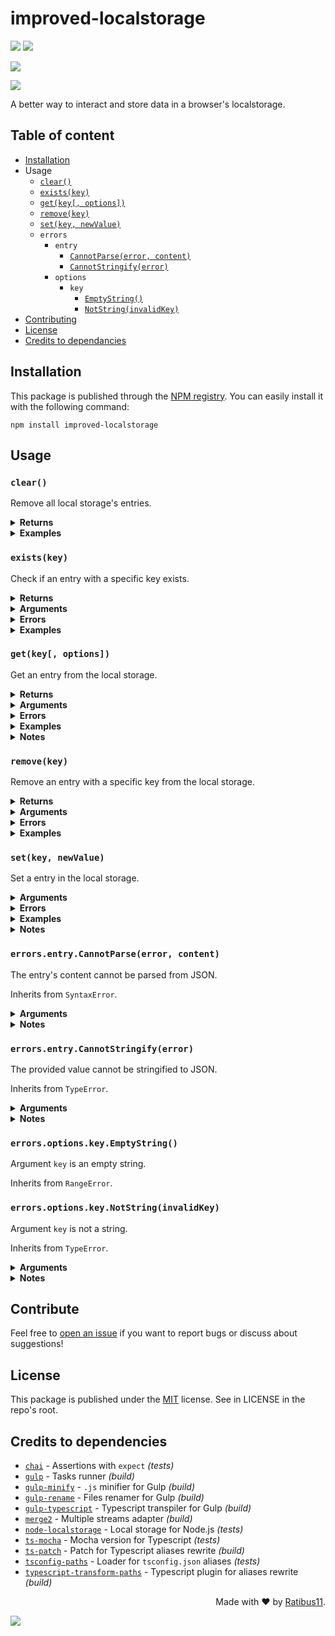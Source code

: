 # improved-localstorage

![](https://img.shields.io/npm/v/improved-localstorage?label=last%20release&style=flat-square)
![](https://img.shields.io/github/release-date/Ratibus11/improved-localstorage?label=date&style=flat-square)

![](https://img.shields.io/librariesio/dependents/npm/improved-localstorage?style=flat-square)

![](https://img.shields.io/github/last-commit/Ratibus11/improved-localstorage?style=flat-square)

A better way to interact and store data in a browser's localstorage.

## Table of content

-   [Installation](#installation)
-   Usage
    -   [`clear()`](#clear)
    -   [`exists(key)`](#existskey)
    -   [`get(key[, options])`](#getkey-options)
    -   [`remove(key)`](#removekey)
    -   [`set(key, newValue)`](#setkey-newvalue)
    -   `errors`
        -   `entry`
            -   [`CannotParse(error, content)`](#errorsentrycannotparseerror-content)
            -   [`CannotStringify(error)`](#errorsentrycannotstringifyerror)
        -   `options`
            -   `key`
                -   [`EmptyString()`](#errorsoptionskeyemptystring)
                -   [`NotString(invalidKey)`](#errorsoptionskeynotstringinvalidkey)
-   [Contributing](#contributing)
-   [License](#license)
-   [Credits to dependancies](#credits-to-dependancies)

## Installation

This package is published through the [NPM registry](https://www.npmjs.com/). You can easily install it with the following command:

```
npm install improved-localstorage
```

## Usage

### `clear()`

Remove all local storage's entries.

<details>
  <summary><b>Returns</b></summary>

-   `boolean` - `true` if the local storage contains entries while calling the function, `false` otherwise.

</details>

<details>
  <summary><b>Examples</b></summary>

```ts
// {}
clear(); // false
// {}
```

```ts
// { hi: "everyone" }
clear(); // true
// {}
```

</details>

### `exists(key)`

Check if an entry with a specific key exists.

<details>
  <summary><b>Returns</b></summary>

-   `boolean` - `true` if the entry with the provided key exists, `false` otherwise.

</details>

<details>
  <summary><b>Arguments</b></summary>

| Name  | Facultative |   Type   | Description                  |
| :---: | :---------: | :------: | ---------------------------- |
| `key` |             | `string` | Key to check it's existence. |

</details>

<details>
  <summary><b>Errors</b></summary>

|                        Type                         | Reason                            |
| :-------------------------------------------------: | --------------------------------- |
| [`NotString`](#errorsoptionskeynotstringinvalidkey) | Argument `key` is not a string    |
|    [`EmptyString`](#errorsoptionskeyemptystring)    | Argument `key` is an empty string |

</details>

<details>
  <summary><b>Examples</b></summary>

```ts
// { hi: "everyone" }
exists("hi"); // true
```

```ts
// { hi: "everyone" }
exists("something"); // false
```

</details>

### `get(key[, options])`

Get an entry from the local storage.

<details>
  <summary><b>Returns</b></summary>

-   `any` - JSON-parsed entry's content, or `null` if the entry doesn't exists.

</details>

<details>
  <summary><b>Arguments</b></summary>

|   Name    |    Facultative     |   Type   | Description                                                                                                                                                                                                        |
| :-------: | :----------------: | :------: | ------------------------------------------------------------------------------------------------------------------------------------------------------------------------------------------------------------------ |
|   `key`   |                    | `string` | Entry's key                                                                                                                                                                                                        |
| `options` | :white_check_mark: | `object` | Getter's options:<br/>- `destroy` - If strictly `true`, the entry will be destroyed after being loaded (even if an error occurred)<br/>- If strictly `true`, the entry will be destroyed only if an error occurred |

</details>

<details>
  <summary><b>Errors</b></summary>

|                         Type                          | Reason                                         |
| :---------------------------------------------------: | ---------------------------------------------- |
|  [`NotString`](#errorsoptionskeynotstringinvalidkey)  | Argument `key` is not a string                 |
|     [`EmptyString`](#errorsoptionskeyemptystring)     | Argument `key` is an empty string              |
| [`CannotParse`](#errorsentrycannotparseerror-content) | The entry's content cannot be parsed from JSON |

</details>

<details>
  <summary><b>Examples</b></summary>

```ts
// { hi: "{\"everyone\":true}" }
get("hi"); // { everyone: true }
```

```ts
// { hi: "\"everyone\"" }
get("something"); // null
```

```ts
// { hi: "undefined" }
get("hi", { destroy: true }); // undefined
// {}
```

```ts
// { hi: "{anError:true}" }
get("hi", { destroyOnError: true }); // Throws CannotParse
// { }
```

</details>

<details>
  <summary><b>Notes</b></summary>

-   Although `"undefined"` is not a valid JSON string, it will anyway return `undefined`. See [`set(key, newValue)`](#setkey-newvalue) for more details.
</details>

### `remove(key)`

Remove an entry with a specific key from the local storage.

<details>
  <summary><b>Returns</b></summary>

-   `boolean` - `true` if the entry exists while calling the function, `false` otherwise.

</details>

<details>
  <summary><b>Arguments</b></summary>

| Name  | Facultative |   Type   | Description           |
| :---: | :---------: | :------: | --------------------- |
| `key` |             | `string` | Entry to remove's key |

</details>

<details>
  <summary><b>Errors</b></summary>

|                        Type                         | Reason                         |
| :-------------------------------------------------: | ------------------------------ |
| [`NotString`](#errorsoptionskeynotstringinvalidkey) | Argument `key` is not a string |
|    [`EmptyString`](#errorsoptionskeyemptystring)    | Argument `key` is an empty     |

</details>

<details>
  <summary><b>Examples</b></summary>

```ts
// { hi: "everyone" }
remove("hi"); // true
// {}
```

```ts
// { hi: "everyone" }
remove("something"); // false
// { hi: "everyone" }
```

</details>

### `set(key, newValue)`

Set a entry in the local storage.

<details>
  <summary><b>Arguments</b></summary>

|    Name    |    Facultative     |   Type   | Description               |
| :--------: | :----------------: | :------: | ------------------------- |
|   `key`    |                    | `string` | Entry's key               |
| `newValue` | :white_check_mark: |  `any`   | Value to set in the entry |

</details>

<details>
  <summary><b>Errors</b></summary>

|                         Type                          | Reason                                                    |
| :---------------------------------------------------: | --------------------------------------------------------- |
|  [`NotString`](#errorsoptionskeynotstringinvalidkey)  | Argument `key` is not a string                            |
|     [`EmptyString`](#errorsoptionskeyemptystring)     | Argument `key` is an empty string                         |
| [`CannotStringify`](#errorsentrycannotstringifyerror) | Something went wrong while stringifying the value to JSON |

</details>

<details>
  <summary><b>Examples</b></summary>

```js
// {}
set("hi", "everyone");
// { hi: "\"everyone\"" }
```

```js
// { hi: "\"nobody\"" }
set("hi", { everyone: true });
// { hi: "{\"everyone\":true}" }
```

```js
// {}
set("hi", null);
// { hi: "null" }
```

```js
// {}
set("hi", undefined);
// { hi: "undefined" }
```

</details>

<details>
  <summary><b>Notes</b></summary>

-   Although `undefined` can be stringified to JSON but not parsed from it by JavaScript's `JSON` object, `undefined` can be setted and getted with `get()` and `set()`. See [`get(key[, options])`](#getkey-options) for more details.
</details>

### `errors.entry.CannotParse(error, content)`

The entry's content cannot be parsed from JSON.

Inherits from `SyntaxError`.

<details>
  <summary><b>Arguments</b></summary>

|   Name    |    Facultative     |     Type      | Description                    |
| :-------: | :----------------: | :-----------: | ------------------------------ |
|  `error`  | :white_check_mark: | `SyntaxError` | Error thrown by `JSON.parse()` |
| `content` | :white_check_mark: |   `string`    | Loaded content                 |

</details>

<details>
  <summary><b>Notes</b></summary>

-   `error` will not be displayed in the error message if it's not a `SyntaxError` instance.
-   `content` will not be displayed in the error message if it's not a string.

</details>

### `errors.entry.CannotStringify(error)`

The provided value cannot be stringified to JSON.

Inherits from `TypeError`.

<details>
  <summary><b>Arguments</b></summary>

|  Name   |    Facultative     |    Type     | Description                        |
| :-----: | :----------------: | :---------: | ---------------------------------- |
| `error` | :white_check_mark: | `TypeError` | Error thrown by `JSON.stringify()` |

</details>

<details>
  <summary><b>Notes</b></summary>

-   `error` will not be displayed in the error message if it's not a `TypeError` instance.

</details>

### `errors.options.key.EmptyString()`

Argument `key` is an empty string.

Inherits from `RangeError`.

### `errors.options.key.NotString(invalidKey)`

Argument `key` is not a string.

Inherits from `TypeError`.

<details>
  <summary><b>Arguments</b></summary>

|     Name     |    Facultative     | Type  | Description      |
| :----------: | :----------------: | :---: | ---------------- |
| `invalidKey` | :white_check_mark: | `any` | Invalid used key |

</details>

<details>
  <summary><b>Notes</b></summary>

-   Will display, if possible and if not strictly `undefined`, the invalid key. Otherwise, it will not be displayed.
</details>

## Contribute

Feel free to [open an issue](https://github.com/Ratibus11/improved-localstorage/issues/new) if you want to report bugs or discuss about suggestions!

## License

This package is published under the [MIT](https://choosealicense.com/licenses/mit/) license.
See in LICENSE in the repo's root.

## Credits to dependencies

-   [`chai`](https://www.npmjs.com/package/chai) - Assertions with `expect` _(tests)_
-   [`gulp`](https://www.npmjs.com/package/gulp) - Tasks runner _(build)_
-   [`gulp-minify`](https://www.npmjs.com/package/gulp-minify) - `.js` minifier for Gulp _(build)_
-   [`gulp-rename`](https://www.npmjs.com/package/gulp-rename) - Files renamer for Gulp _(build)_
-   [`gulp-typescript`](https://www.npmjs.com/package/gulp-typescript) - Typescript transpiler for Gulp _(build)_
-   [`merge2`](https://www.npmjs.com/package/merge2) - Multiple streams adapter _(build)_
-   [`node-localstorage`](https://www.npmjs.com/package/node-localstorage) - Local storage for Node.js _(tests)_
-   [`ts-mocha`](https://www.npmjs.com/package/ts-mocha) - Mocha version for Typescript _(tests)_
-   [`ts-patch`](https://www.npmjs.com/package/ts-patch) - Patch for Typescript aliases rewrite _(build)_
-   [`tsconfig-paths`](https://www.npmjs.com/package/tsconfig-paths) - Loader for `tsconfig.json` aliases _(tests)_
-   [`typescript-transform-paths`](https://www.npmjs.com/package/typescript-transform-paths) - Typescript plugin for aliases rewrite _(build)_

<div align="right">Made with &#10084; by <a href="https://github.com/Ratibus11">Ratibus11</a>.</div>

![](https://img.shields.io/github/stars/ratibus11/improved-localstorage?style=social)
